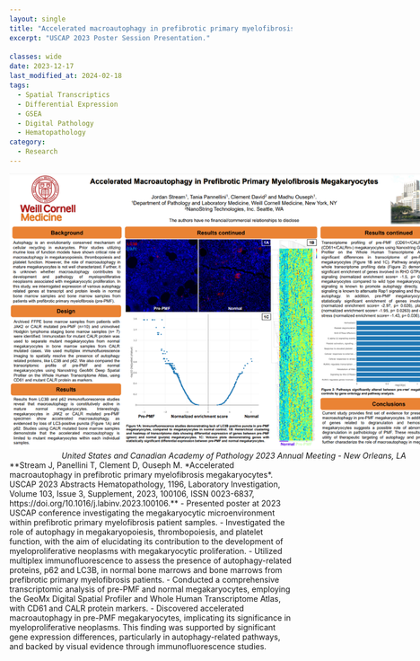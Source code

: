 ```yaml
---
layout: single
title: "Accelerated macroautophagy in prefibrotic primary myelofibrosis megakaryocytes."
excerpt: "USCAP 2023 Poster Session Presentation."

classes: wide
date: 2023-12-17
last_modified_at: 2024-02-18
tags:
  - Spatial Transcriptics
  - Differential Expression
  - GSEA
  - Digital Pathology
  - Hematopathology
category:
  - Research
---
```

<figure style="text-align: center; width: 800px; margin: 0 auto;">
  <img src="/assets/images/USCAP_Poster.png" alt="USCAP Poster">
  <figcaption style="font-style: italic;"> United States and Canadian Academy of Pathology 2023 Annual Meeting - New Orleans, LA</figcaption>
</figure>
**Stream J, Panellini T, Clement D, Ouseph M. *Accelerated macroautophagy in prefibrotic primary myelofibrosis megakaryocytes*. USCAP 2023 Abstracts Hematopathology, 1196, Laboratory Investigation, Volume 103, Issue 3, Supplement, 2023, 100106, ISSN 0023-6837, https://doi.org/10.1016/j.labinv.2023.100106.**
- Presented poster at 2023 USCAP conference investigating the megakaryocytic microenvironment within prefibrotic primary myelofibrosis patient samples.  
- Investigated the role of autophagy in megakaryopoiesis, thrombopoiesis, and platelet function, with the aim of elucidating its contribution to the development of myeloproliferative neoplasms with megakaryocytic proliferation.
- Utilized multiplex immunofluorescence to assess the presence of autophagy-related proteins, p62 and LC3B, in normal bone marrows and bone marrows from prefibrotic primary myelofibrosis patients. 
- Conducted a comprehensive transcriptomic analysis of pre-PMF and normal megakaryocytes, employing the GeoMx Digital Spatial Profiler and Whole Human Transcriptome Atlas, with CD61 and CALR protein markers.
- Discovered accelerated macroautophagy in pre-PMF megakaryocytes, implicating its significance in myeloproliferative neoplasms. This finding was supported by significant gene expression differences, particularly in autophagy-related pathways, and backed by visual evidence through immunofluorescence studies.

